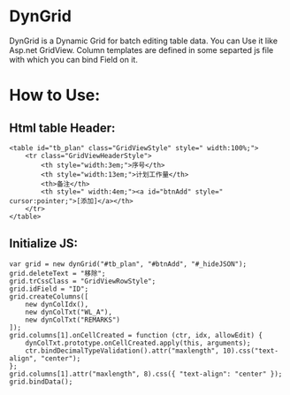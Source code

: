 DynGrid
=======

DynGrid is a Dynamic Grid for batch editing table data. 
You can Use it like Asp.net GridView.
Column templates are defined in some separted js file with which you can bind Field on it.


How to Use:
=======

Html table Header:
----

    <table id="tb_plan" class="GridViewStyle" style=" width:100%;">
  		<tr class="GridViewHeaderStyle">
  			<th style="width:3em;">序号</th>
  			<th style="width:13em;">计划工作量</th>
  			<th>备注</th>
  			<th style=" width:4em;"><a id="btnAdd" style=" cursor:pointer;">[添加]</a></th>
  		</tr>
  	</table>
  	
Initialize JS:
----

    var grid = new dynGrid("#tb_plan", "#btnAdd", "#_hideJSON");
    grid.deleteText = "移除";
    grid.trCssClass = "GridViewRowStyle";
    grid.idField = "ID";
    grid.createColumns([
    	new dynColIdx(),
    	new dynColTxt("WL_A"),
    	new dynColTxt("REMARKS")
    ]);
    grid.columns[1].onCellCreated = function (ctr, idx, allowEdit) {
    	dynColTxt.prototype.onCellCreated.apply(this, arguments);
    	ctr.bindDecimalTypeValidation().attr("maxlength", 10).css("text-align", "center");
    };
    grid.columns[1].attr("maxlength", 8).css({ "text-align": "center" });
    grid.bindData();
